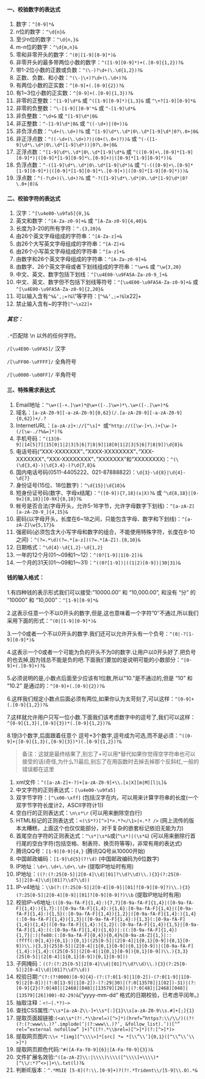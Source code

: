 #### 一、校验数字的表达式

1. 数字：`^[0-9]*&`
2. n位的数字：`^\d{n}&`
3. 至少n位的数字：`^\d{n,}&`
4. m-n位的数字：`^\d{m,n}&`
5. 零和非零开头的数字：`^(0|[1-9][0-9]*)&`
6. 非零开头的最多带两位小数的数字：`^([1-9][0-9]*)+(.[0-9]{1,2})?&`
7. 带1-2位小数的正数或负数：`^(\-)?\d+(\.\d{1,2})?&`
8. 正数、负数、和小数：`^(\-|\+)?\d+(\.\d+)?&`
9. 有两位小数的正实数：`^[0-9]+(.[0-9]{2})?&`
10. 有1~3位小数的正实数：`^[0-9]+(.[0-9]{1,3})?&`
11. 非零的正整数：`^[1-9]\d*&` 或 `^([1-9][0-9]*){1,3}&` 或 `^\+?[1-9][0-9]*&`
12. 非零的负整数：`^\-[1-9][]0-9″*&` 或 `^-[1-9]\d*&`
13. 非负整数：`^\d+&` 或 `^[1-9]\d*|0&`
14. 非正整数：`^-[1-9]\d*|0&` 或 `^((-\d+)|(0+))&`
15. 非负浮点数：`^\d+(\.\d+)?&` 或 `^[1-9]\d*\.\d*|0\.\d*[1-9]\d*|0?\.0+|0&`
16. 非正浮点数：`^((-\d+(\.\d+)?)|(0+(\.0+)?))&` 或 `^(-([1-9]\d*\.\d*|0\.\d*[1-9]\d*))|0?\.0+|0&`
17. 正浮点数：`^[1-9]\d*\.\d*|0\.\d*[1-9]\d*&` 或 `^(([0-9]+\.[0-9]*[1-9][0-9]*)|([0-9]*[1-9][0-9]*\.[0-9]+)|([0-9]*[1-9][0-9]*))&`
18. 负浮点数：`^-([1-9]\d*\.\d*|0\.\d*[1-9]\d*)&` 或 `^(-(([0-9]+\.[0-9]*[1-9][0-9]*)|([0-9]*[1-9][0-9]*\.[0-9]+)|([0-9]*[1-9][0-9]*)))&`
19. 浮点数：`^(-?\d+)(\.\d+)?&` 或 `^-?([1-9]\d*\.\d*|0\.\d*[1-9]\d*|0?\.0+|0)&`

#### 二、校验字符的表达式

1. 汉字：`^[\u4e00-\u9fa5]{0,}&`
2. 英文和数字：`^[A-Za-z0-9]+&` 或 `^[A-Za-z0-9]{4,40}&`
3. 长度为3-20的所有字符：`^.{3,20}&`
4. 由26个英文字母组成的字符串：`^[A-Za-z]+&`
5. 由26个大写英文字母组成的字符串：`^[A-Z]+&`
6. 由26个小写英文字母组成的字符串：`^[a-z]+&`
7. 由数字和26个英文字母组成的字符串：`^[A-Za-z0-9]+&`
8. 由数字、26个英文字母或者下划线组成的字符串：`^\w+&` 或 `^\w{3,20}`
9. 中文、英文、数字包括下划线：`^[\u4E00-\u9FA5A-Za-z0-9_]+&`
10. 中文、英文、数字但不包括下划线等符号：`^[\u4E00-\u9FA5A-Za-z0-9]+&` 或 `^[\u4E00-\u9FA5A-Za-z0-9]{2,20}&`
11. 可以输入含有`^%&’,;=?&`\”等字符：[`^%&’,;=?&`\x22]+
12. 禁止输入含有~的字符`[^~\x22]+`

##### 其它：

`.*`匹配除 \n 以外的任何字符。

`/[\u4E00-\u9FA5]/` 汉字

`/[\uFF00-\uFFFF]/` 全角符号

`/[\u0000-\u00FF]/` 半角符号

#### 三、特殊需求表达式

1. Email地址：`^\w+([-+.]\w+)*@\w+([-.]\w+)*\.\w+([-.]\w+)*&`
2. 域名：`[a-zA-Z0-9][-a-zA-Z0-9]{0,62}(/.[a-zA-Z0-9][-a-zA-Z0-9]{0,62})+/.?`
3. InternetURL：`[a-zA-z]+://[^\s]* `或`^http://([\w-]+\.)+[\w-]+(/[\w-./?%&=]*)?&`
4. 手机号码：`^(13[0-9]|14[5|7]|15[0|1|2|3|5|6|7|8|9]|18[0|1|2|3|5|6|7|8|9])\d{8}&`
5. 电话号码(“XXX-XXXXXXX”、”XXXX-XXXXXXXX”、”XXX-XXXXXXX”、”XXX-XXXXXXXX”、”XXXXXXX”和”XXXXXXXX)：`^(\(\d{3,4}-)|\d{3.4}-)?\d{7,8}&`
6. 国内电话号码(0511-4405222、021-87888822)：`\d{3}-\d{8}|\d{4}-\d{7}`
7. 身份证号(15位、18位数字)：`^\d{15}|\d{18}&`
8. 短身份证号码(数字、字母x结尾)：`^([0-9]){7,18}(x|X)?&` 或 `^\d{8,18}|[0-9x]{8,18}|[0-9X]{8,18}?&`
9. 帐号是否合法(字母开头，允许5-16字节，允许字母数字下划线)：`^[a-zA-Z][a-zA-Z0-9_]{4,15}&`
10. 密码(以字母开头，长度在6~18之间，只能包含字母、数字和下划线)：`^[a-zA-Z]\w{5,17}&`
11. 强密码(必须包含大小写字母和数字的组合，不能使用特殊字符，长度在8-10之间)：`^(?=.*\d)(?=.*[a-z])(?=.*[A-Z]).{8,10}&`
12. 日期格式：`^\d{4}-\d{1,2}-\d{1,2}`
13. 一年的12个月(01～09和1～12)：`^(0?[1-9]|1[0-2])&`
14. 一个月的31天(01～09和1～31)：`^((0?[1-9])|((1|2)[0-9])|30|31)&`

#### 钱的输入格式：

1.有四种钱的表示形式我们可以接受:”10000.00″ 和 “10,000.00”, 和没有 “分” 的 “10000” 和 “10,000”：`^[1-9][0-9]*&`

2.这表示任意一个不以0开头的数字,但是,这也意味着一个字符”0″不通过,所以我们采用下面的形式：`^(0|[1-9][0-9]*)&`

3.一个0或者一个不以0开头的数字.我们还可以允许开头有一个负号：`^(0|-?[1-9][0-9]*)&`

4.这表示一个0或者一个可能为负的开头不为0的数字.让用户以0开头好了.把负号的也去掉,因为钱总不能是负的吧.下面我们要加的是说明可能的小数部分：`^[0-9]+(.[0-9]+)?&`

5.必须说明的是,小数点后面至少应该有1位数,所以”10.”是不通过的,但是 “10” 和 “10.2” 是通过的：`^[0-9]+(.[0-9]{2})?&`

6.这样我们规定小数点后面必须有两位,如果你认为太苛刻了,可以这样：`^[0-9]+(.[0-9]{1,2})?&`

7.这样就允许用户只写一位小数.下面我们该考虑数字中的逗号了,我们可以这样：`^[0-9]{1,3}(,[0-9]{3})*(.[0-9]{1,2})?&`

8.1到3个数字,后面跟着任意个 逗号+3个数字,逗号成为可选,而不是必须：`^([0-9]+|[0-9]{1,3}(,[0-9]{3})*)(.[0-9]{1,2})?&`

> 备注：这就是最终结果了,别忘了+可以用*替代如果你觉得空字符串也可以接受的话(奇怪,为什么?)最后,别忘了在用函数时去掉去掉那个反斜杠,一般的错误都在这里

1. xml文件：`^([a-zA-Z]+-?)+[a-zA-Z0-9]+\\.[x|X][m|M][l|L]&`
2. 中文字符的正则表达式：`[\u4e00-\u9fa5]`
3. 双字节字符：`[^\x00-\xff]` (包括汉字在内，可以用来计算字符串的长度(一个双字节字符长度计2，ASCII字符计1))
4. 空白行的正则表达式：`\n\s*\r` (可以用来删除空白行)
5. HTML标记的正则表达式：`<(\S*?)[^>]*>.*?</\1>|<.*? />` (网上流传的版本太糟糕，上面这个也仅仅能部分，对于复杂的嵌套标记依旧无能为力)
6. 首尾空白字符的正则表达式：`^\s*|\s*&`或(`^\s*)|(\s*&`) (可以用来删除行首行尾的空白字符(包括空格、制表符、换页符等等)，非常有用的表达式)
7. 腾讯QQ号：`[1-9][0-9]{4,}` (腾讯QQ号从10000开始)
8. 中国邮政编码：`[1-9]\d{5}(?!\d)` (中国邮政编码为6位数字)
9. IP地址：`\d+\.\d+\.\d+\.\d+` (提取IP地址时有用)
10. IP地址：`((?:(?:25[0-5]|2[0-4]\\d|[01]?\\d?\\d)\\.){3}(?:25[0-5]|2[0-4]\\d|[01]?\\d?\\d))`
11. IP-v4地址：`\\b(?:(?:25[0-5]|2[0-4][0-9]|[01]?[0-9][0-9]?)\\.){3}(?:25[0-5]|2[0-4][0-9]|[01]?[0-9][0-9]?)\\b` (提取IP地址时有用)
12. 校验IP-v6地址:`(([0-9a-fA-F]{1,4}:){7,7}[0-9a-fA-F]{1,4}|([0-9a-fA-F]{1,4}:){1,7}:|([0-9a-fA-F]{1,4}:){1,6}:[0-9a-fA-F]{1,4}|([0-9a-fA-F]{1,4}:){1,5}(:[0-9a-fA-F]{1,4}){1,2}|([0-9a-fA-F]{1,4}:){1,4}(:[0-9a-fA-F]{1,4}){1,3}|([0-9a-fA-F]{1,4}:){1,3}(:[0-9a-fA-F]{1,4}){1,4}|([0-9a-fA-F]{1,4}:){1,2}(:[0-9a-fA-F]{1,4}){1,5}|[0-9a-fA-F]{1,4}:((:[0-9a-fA-F]{1,4}){1,6})|:((:[0-9a-fA-F]{1,4}){1,7}|:)|fe80:(:[0-9a-fA-F]{0,4}){0,4}%[0-9a-zA-Z]{1,}|::(ffff(:0{1,4}){0,1}:){0,1}((25[0-5]|(2[0-4]|1{0,1}[0-9]){0,1}[0-9])\\.){3,3}(25[0-5]|(2[0-4]|1{0,1}[0-9]){0,1}[0-9])|([0-9a-fA-F]{1,4}:){1,4}:((25[0-5]|(2[0-4]|1{0,1}[0-9]){0,1}[0-9])\\.){3,3}(25[0-5]|(2[0-4]|1{0,1}[0-9]){0,1}[0-9]))`
13. 子网掩码：`((?:(?:25[0-5]|2[0-4]\\d|[01]?\\d?\\d)\\.){3}(?:25[0-5]|2[0-4]\\d|[01]?\\d?\\d))`
14. 校验日期:`^(?:(?!0000)[0-9]{4}-(?:(?:0[1-9]|1[0-2])-(?:0[1-9]|1[0-9]|2[0-8])|(?:0[13-9]|1[0-2])-(?:29|30)|(?:0[13578]|1[02])-31)|(?:[0-9]{2}(?:0[48]|[2468][048]|[13579][26])|(?:0[48]|[2468][048]|[13579][26])00)-02-29)&`(“yyyy-mm-dd“ 格式的日期校验，已考虑平闰年。)
15. 抽取注释：`<!–(.*?)–>`
16. 查找CSS属性:`^\\s*[a-zA-Z\\-]+\\s*[:]{1}\\s[a-zA-Z0-9\\s.#]+[;]{1}`
17. 提取页面超链接:`(<a\\s*(?!.*\\brel=)[^>]*)(href=”https?:\\/\\/)((?!(?:(?:www\\.)?’.implode(‘|(?:www\\.)?’, &follow_list).’))[^” rel=”external nofollow” ]+)”((?!.*\\brel=)[^>]*)(?:[^>]*)>`
18. 提取网页图片:`\\< *[img][^\\\\>]*[src] *= *[\\”\\’]{0,1}([^\\”\\’\\ >]*)`
19. 提取网页颜色代码:`^#([A-Fa-f0-9]{6}|[A-Fa-f0-9]{3})&`
20. 文件扩展名效验:`^([a-zA-Z]\\:|\\\\)\\\\([^\\\\]+\\\\)*[^\\/:*?”<>|]+\\.txt(l)?&`
21. 判断IE版本：`^.*MSIE [5-8](?:\\.[0-9]+)?(?!.*Trident\\/[5-9]\\.0).*&`
